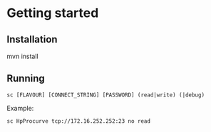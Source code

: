 # Getting started #

## Installation ##
mvn install

## Running ##
    sc [FLAVOUR] [CONNECT_STRING] [PASSWORD] (read|write) (|debug)

Example:

    sc HpProcurve tcp://172.16.252.252:23 no read